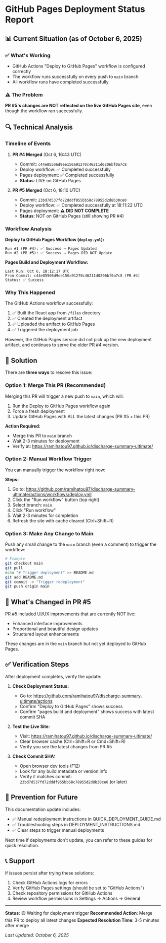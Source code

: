 # GitHub Pages Deployment Status Report

## 📊 Current Situation (as of October 6, 2025)

### ✅ What's Working
- GitHub Actions "Deploy to GitHub Pages" workflow is configured correctly
- The workflow runs successfully on every push to `main` branch
- All workflow runs have completed successfully

### ⚠️ The Problem
**PR #5's changes are NOT reflected on the live GitHub Pages site**, even though the workflow ran successfully.

## 🔍 Technical Analysis

### Timeline of Events

1. **PR #4 Merged** (Oct 6, 16:43 UTC)
   - Commit: `c44e85506d9ee150a91270c46211d0206bf0a7c8`
   - Deploy workflow: ✅ Completed successfully
   - Pages deployment: ✅ Completed successfully
   - **Status**: LIVE on GitHub Pages

2. **PR #5 Merged** (Oct 6, 18:10 UTC)
   - Commit: `23bd7d537fd72dddf955bb58c78955d2d8b30ce0`
   - Deploy workflow: ✅ Completed successfully at 18:11:22 UTC
   - Pages deployment: ⚠️ **DID NOT COMPLETE**
   - **Status**: NOT on GitHub Pages (still showing PR #4)

### Workflow Analysis

**Deploy to GitHub Pages Workflow (`deploy.yml`):**
```
Run #1 (PR #4): ✅ Success → Pages Updated
Run #2 (PR #5): ✅ Success → Pages DID NOT Update
```

**Pages Build and Deployment Workflow:**
```
Last Run: Oct 6, 18:12:17 UTC
From Commit: c44e85506d9ee150a91270c46211d0206bf0a7c8 (PR #4)
Status: ✅ Success
```

### Why This Happened

The GitHub Actions workflow successfully:
1. ✅ Built the React app from `/files` directory
2. ✅ Created the deployment artifact
3. ✅ Uploaded the artifact to GitHub Pages
4. ✅ Triggered the deployment job

However, the GitHub Pages service did not pick up the new deployment artifact, and continues to serve the older PR #4 version.

## 🎯 Solution

There are **three ways** to resolve this issue:

### Option 1: Merge This PR (Recommended)
Merging this PR will trigger a new push to `main`, which will:
1. Run the Deploy to GitHub Pages workflow again
2. Force a fresh deployment
3. Update GitHub Pages with ALL the latest changes (PR #5 + this PR)

**Action Required:**
- Merge this PR to `main` branch
- Wait 2-3 minutes for deployment
- Verify at: https://ramihatou97.github.io/discharge-summary-ultimate/

### Option 2: Manual Workflow Trigger
You can manually trigger the workflow right now:

**Steps:**
1. Go to: https://github.com/ramihatou97/discharge-summary-ultimate/actions/workflows/deploy.yml
2. Click the "Run workflow" button (top right)
3. Select branch: `main`
4. Click "Run workflow"
5. Wait 2-3 minutes for completion
6. Refresh the site with cache cleared (Ctrl+Shift+R)

### Option 3: Make Any Change to Main
Push any small change to the `main` branch (even a comment) to trigger the workflow:

```bash
# Example
git checkout main
git pull
echo "# Trigger deployment" >> README.md
git add README.md
git commit -m "Trigger redeployment"
git push origin main
```

## 📝 What's Changed in PR #5

PR #5 included UI/UX improvements that are currently NOT live:
- Enhanced interface improvements
- Proportional and beautiful design updates
- Structured layout enhancements

These changes are in the `main` branch but not yet deployed to GitHub Pages.

## ✅ Verification Steps

After deployment completes, verify the update:

1. **Check Deployment Status:**
   - Go to: https://github.com/ramihatou97/discharge-summary-ultimate/actions
   - Confirm "Deploy to GitHub Pages" shows success
   - Confirm "pages build and deployment" shows success with latest commit SHA

2. **Test the Live Site:**
   - Visit: https://ramihatou97.github.io/discharge-summary-ultimate/
   - Clear browser cache (Ctrl+Shift+R or Cmd+Shift+R)
   - Verify you see the latest changes from PR #5

3. **Check Commit SHA:**
   - Open browser dev tools (F12)
   - Look for any build metadata or version info
   - Verify it matches commit: `23bd7d537fd72dddf955bb58c78955d2d8b30ce0` (or later)

## 🚀 Prevention for Future

This documentation update includes:
- ✅ Manual redeployment instructions in QUICK_DEPLOYMENT_GUIDE.md
- ✅ Troubleshooting steps in DEPLOYMENT_INSTRUCTIONS.md
- ✅ Clear steps to trigger manual deployments

Next time if deployments don't update, you can refer to these guides for quick resolution.

## 📞 Support

If issues persist after trying these solutions:
1. Check GitHub Actions logs for errors
2. Verify GitHub Pages settings (should be set to "GitHub Actions")
3. Check repository permissions for GitHub Actions
4. Review workflow permissions in Settings → Actions → General

---

**Status**: 🟡 Waiting for deployment trigger
**Recommended Action**: Merge this PR to deploy all latest changes
**Expected Resolution Time**: 3-5 minutes after merge

*Last Updated: October 6, 2025*
